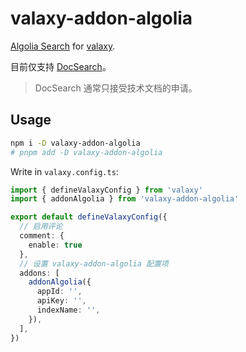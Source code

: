 # valaxy-addon-algolia

[Algolia Search](https://www.algolia.com/) for [valaxy](https://valaxy.site).

目前仅支持 [DocSearch](https://docsearch.algolia.com/)。

> DocSearch 通常只接受技术文档的申请。

## Usage

```bash
npm i -D valaxy-addon-algolia
# pnpm add -D valaxy-addon-algolia
```

Write in `valaxy.config.ts`:

```ts
import { defineValaxyConfig } from 'valaxy'
import { addonAlgolia } from 'valaxy-addon-algolia'

export default defineValaxyConfig({
  // 启用评论
  comment: {
    enable: true
  },
  // 设置 valaxy-addon-algolia 配置项
  addons: [
    addonAlgolia({
      appId: '',
      apiKey: '',
      indexName: '',
    }),
  ],
})
```
